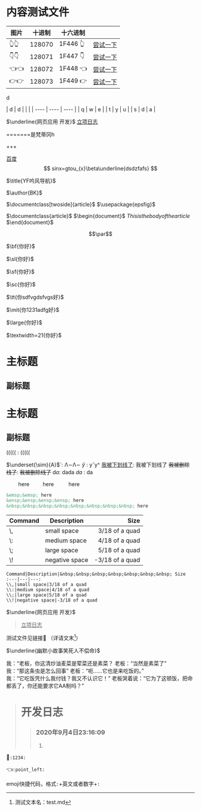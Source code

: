 # 内容测试文件




|图片|十进制|十六进制||
| ---- | ------ | ----- | ------------------------------------------------------------ |
| 👆&#128070; | 128070 | 1F446  &#x1F446; | [尝试一下](https://www.runoob.com/try/try.php?filename=tryref_emoji&deci=128070) |
| 👇&#128071; | 128071 | 1F447  &#x1F447; | [尝试一下](https://www.runoob.com/try/try.php?filename=tryref_emoji&deci=128071) |
| 👈&#128072; | 128072 | 1F448  &#x1F448; | [尝试一下](https://www.runoob.com/try/try.php?filename=tryref_emoji&deci=128072) |
| 👉&#128073; | 128073 | 1F449  &#x1F449; | [尝试一下](https://www.runoob.com/try/try.php?filename=tryref_emoji&deci=128073) |



d

| d    | d      |      |   |
| ---- | ---- | ---- |
|    q  |   w   |   e   |
|     t |   y   |   u   |
|   s   |    d  |  a    |



 $\underline{网页应用 开发}$ <u>立项日志</u> 

=======是梵蒂冈h

+++

[百度][122]
$$
sinx=gtou_{x}\beta\underline{dsdzfafs}
$$

$\title{YF吟风导航}$

$\author{BK}$

$\documentclass[twoside]{article}$
$\usepackage{epsfig}$

$\documentclass{article}$
$\begin{document}$
$This is the body of the article$
$\end{document}$

$$\par$$

$\bf{你好}$

$\sl{你好}$

$\sf{你好}$

$\sc{你好}$

$\tt{你sdfvgdsfvgs好}$ 

$\mit{你1231adfg好}$

$\large{你好}$

$\textwidth=21{你好}$

主标题
===

副标题
---

# 主标题

## 副标题



$(\big(\Big(\bigg(\Bigg($ : (((((

$\underset{\sim}{A}$`: Λ∼Λ∼
$\widehat{y}$ : yˆy^
<u>我被下划线了</u>: 我被下划线了
~~我被删除线了~~: ~~我被删除线了~~
$\mathrm{d}a$: dada
$da$ : da

&emsp;&emsp; here
&ensp;&ensp;&ensp;&ensp; here
&nbsp;&nbsp;&nbsp;&nbsp;&nbsp;&nbsp;&nbsp;&nbsp; here

```markdown
&emsp;&emsp; here
&ensp;&ensp;&ensp;&ensp; here
&nbsp;&nbsp;&nbsp;&nbsp;&nbsp;&nbsp;&nbsp;&nbsp; here
```

| Command | Description    | &nbsp;&nbsp;&nbsp;&nbsp;&nbsp;&nbsp;&nbsp; Size |
| :------ | -------------- | ----------------------------------------------: |
| \\,     | small space    |                                  3/18 of a quad |
| \\:     | medium space   |                                  4/18 of a quad |
| \\;     | large space    |                                  5/18 of a quad |
| \\!     | negative space |                                 -3/18 of a quad |



```
Command|Description|&nbsp;&nbsp;&nbsp;&nbsp;&nbsp;&nbsp;&nbsp; Size
:---|---|---:
\\,|small space|3/18 of a quad
\\:|medium space|4/18 of a quad
\\;|large space|5/18 of a quad
\\!|negative space|-3/18 of a quad
```



 $\underline{网页应用 开发}$ 

><u>立项日志</u> 

<a href="test.md" style="text-decoration:none;" alt="链接">测试文件见链接🔗</a> （详请文末[^注脚]）

 $\underline{幽默小故事笑死人不偿命}$ 

我：“老板，你这清炒油麦菜是荤菜还是素菜？
老板：“当然是素菜了”<br>
我：“那这条虫是怎么回事”
老板：“呃……它也是来吃饭的。”<br>
我：“它吃饭凭什么我付钱？我又不认识它！”
老板哭着说：“它为了这顿饭，把命都丢了，你还能要求它AA制吗？”


> # 开发日志
>
> > ### 2020年9月4日23:16:09
> >
> > 1. 
> 

:1234:`:1234:` 

:point_left:`:point_left:` 



emoji快捷代码，格式`:`+英文或者数字+`:` 




[^注脚]: 测试文本名：test.md



[122]:https://www.baidu.com



